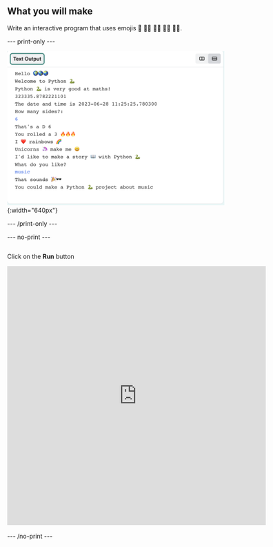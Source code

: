 ## What you will make

Write an interactive program that uses emojis 🙌 🙌🏼 🙌🏽 🙌🏾 🙌🏿.


--- print-only ---

![Completed project showing example code on the code editor](images/showcase_static.png){:width="640px"}

--- /print-only ---


--- no-print ---

<div style="display: flex; flex-wrap: wrap">
<div style="flex-basis: 175px; flex-grow: 1">  

Click on the **Run** button 

<iframe src="https://editor.raspberrypi.org/en/embed/viewer/hello-world-solution" width="600" height="600" frameborder="0" marginwidth="0" marginheight="0" allowfullscreen>
</iframe>
</div>
</div>

--- /no-print ---
